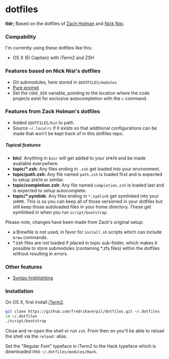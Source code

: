 # dotfiles

**tldr;** Based on the dotfiles of [Zach Holman](https://github.com/holman/dotfiles/fork) and [Nick Nisi](https://github.com/nicknisi/dotfiles).

### Compability

I'm currently using these dotfiles like this:

* OS X (El Capitan) with iTerm2 and ZSH


### Features based on Nick Nisi's dotfiles

- Git submodules, here stored in `$DOTFILES/modules`
- [Pure prompt](https://github.com/sindresorhus/pure)
- Set the `CODE_DIR` variable, pointing to the location where the code projects exist for exclusive autocompletion with the `c` command.

### Features from Zack Holman's dotfiles

- Added `$DOTFILES/bin` to path.
- Source `~/.localrc` if it exists so that additional configurations can be made that won't be kept track of in this dotfiles repo.

##### Topical features

- **bin/**: Anything in `bin/` will get added to your `$PATH` and be made
  available everywhere.
- **topic/\*.zsh**: Any files ending in `.zsh` get loaded into your
  environment.
- **topic/path.zsh**: Any file named `path.zsh` is loaded first and is
  expected to setup `$PATH` or similar.
- **topic/completion.zsh**: Any file named `completion.zsh` is loaded
  last and is expected to setup autocomplete.
- **topic/\*.symlink**: Any files ending in `*.symlink` get symlinked into
  your `$HOME`. This is so you can keep all of those versioned in your dotfiles
  but still keep those autoloaded files in your home directory. These get
  symlinked in when you run `script/bootstrap`.

Please note, changes have been made from Zack's original setup:

- a Brewfile is not used, in favor for `install.sh` scripts which can include `brew` commands.
- \*.zsh files are not loaded if placed in topic sub-folder, which makes it possible to store submodules (containing \*.zfs files) within the dotfiles without resulting in errors.

### Other features

- [Syntax highlighting](https://github.com/zsh-users/zsh-syntax-highlighting)

### Installation

On OS X, first install [iTerm2](https://www.iterm2.com).

```bash
git clone https://github.com/fredrikaverpil/dotfiles.git ~/.dotfiles
cd ~/.dotfiles
./script/bootstrap
```

Close and re-open the shell or run `zsh`. From then on you'll be able to reload the shell via the `reload!` alias.

Set the "Regular Font" typeface in iTerm2 to the Hack typeface which is downloaded into `~/.dotfiles/modules/Hack`.
